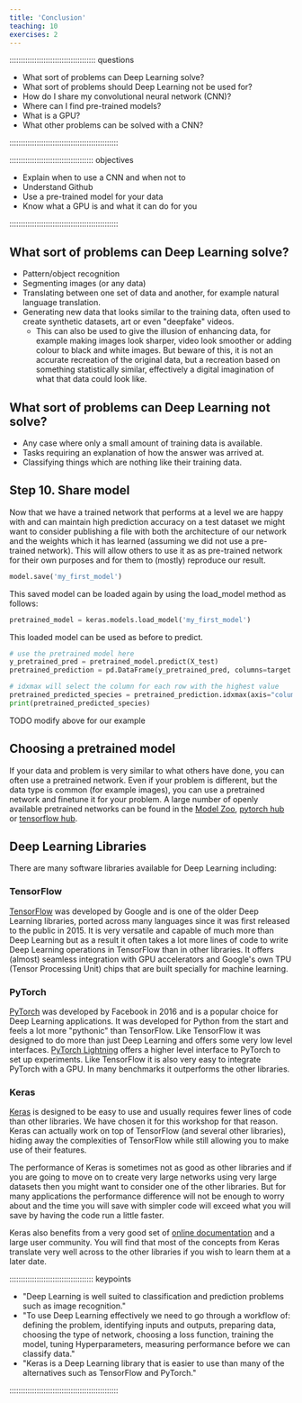 ```yaml
---
title: 'Conclusion'
teaching: 10
exercises: 2
---
```


:::::::::::::::::::::::::::::::::::::: questions 

- What sort of problems can Deep Learning solve?
- What sort of problems should Deep Learning not be used for?
- How do I share my convolutional neural network (CNN)?
- Where can I find pre-trained models?
- What is a GPU?
- What other problems can be solved with a CNN?

::::::::::::::::::::::::::::::::::::::::::::::::

::::::::::::::::::::::::::::::::::::: objectives

- Explain when to use a CNN and when not to
- Understand Github
- Use a pre-trained model for your data
- Know what a GPU is and what it can do for you

::::::::::::::::::::::::::::::::::::::::::::::::

## What sort of problems can Deep Learning solve?

* Pattern/object recognition
* Segmenting images (or any data)
* Translating between one set of data and another, for example natural language translation.
* Generating new data that looks similar to the training data, often used to create synthetic datasets, art or even "deepfake" videos.
    * This can also be used to give the illusion of enhancing data, for example making images look sharper, video look smoother or adding colour to black and white images. But beware of this, it is not an accurate recreation of the original data, but a recreation based on something statistically similar, effectively a digital imagination of what that data could look like.

## What sort of problems can Deep Learning not solve?

* Any case where only a small amount of training data is available.
* Tasks requiring an explanation of how the answer was arrived at.
* Classifying things which are nothing like their training data.

## Step 10. Share model

Now that we have a trained network that performs at a level we are happy with and can maintain high prediction accuracy on a test dataset we might want to consider publishing a file with both the architecture of our network and the weights which it has learned (assuming we did not use a pre-trained network). This will allow others to use it as as pre-trained network for their own purposes and for them to (mostly) reproduce our result.

```python
model.save('my_first_model')
```

This saved model can be loaded again by using the load_model method as follows:

```python
pretrained_model = keras.models.load_model('my_first_model')
```

This loaded model can be used as before to predict.

```python
# use the pretrained model here
y_pretrained_pred = pretrained_model.predict(X_test)
pretrained_prediction = pd.DataFrame(y_pretrained_pred, columns=target.columns.values)

# idxmax will select the column for each row with the highest value
pretrained_predicted_species = pretrained_prediction.idxmax(axis="columns")
print(pretrained_predicted_species)
```
TODO modify above for our example

## Choosing a pretrained model

If your data and problem is very similar to what others have done, you can often use a pretrained network. Even if your problem is different, but the data type is common (for example images), you can use a pretrained network and finetune it for your problem. A large number of openly available pretrained networks can be found in the [Model Zoo], [pytorch hub] or [tensorflow hub].

## Deep Learning Libraries

There are many software libraries available for Deep Learning including:

### TensorFlow

[TensorFlow](https://www.tensorflow.org/) was developed by Google and is one of the older Deep Learning libraries, ported across many languages since it was first released to the public in 2015. It is very versatile and capable of much more than Deep Learning but as a result it often takes a lot more lines of code to write Deep Learning operations in TensorFlow than in other libraries. It offers (almost) seamless integration with GPU accelerators and Google's own TPU (Tensor Processing Unit) chips that are built specially for machine learning.

### PyTorch

[PyTorch](https://pytorch.org/) was developed by Facebook in 2016 and is a popular choice for Deep Learning applications. It was developed for Python from the start and feels a lot more "pythonic" than TensorFlow. Like TensorFlow it was designed to do more than just Deep Learning and offers some very low level interfaces. [PyTorch Lightning](https://www.pytorchlightning.ai/) offers a higher level interface to PyTorch to set up experiments. Like TensorFlow it is also very easy to integrate PyTorch with a GPU. In many benchmarks it outperforms the other libraries.

### Keras

[Keras](https://keras.io/) is designed to be easy to use and usually requires fewer lines of code than other libraries. We have chosen it for this workshop for that reason. Keras can actually work on top of TensorFlow (and several other libraries), hiding away the complexities of TensorFlow while still allowing you to make use of their features.

The performance of Keras is sometimes not as good as other libraries and if you are going to move on to create very large networks using very large datasets then you might want to consider one of the other libraries. But for many applications the performance difference will not be enough to worry about and the time you will save with simpler code will exceed what you will save by having the code run a little faster.

Keras also benefits from a very good set of [online documentation](https://keras.io/guides/) and a large user community. You will find that most of the concepts from Keras translate very well across to the other libraries if you wish to learn them at a later date.



::::::::::::::::::::::::::::::::::::: keypoints 

- "Deep Learning is well suited to classification and prediction problems such as image recognition."
- "To use Deep Learning effectively we need to go through a workflow of: defining the problem, identifying inputs and outputs, preparing data, choosing the type of network, choosing a loss function, training the model, tuning Hyperparameters, measuring performance before we can classify data."
- "Keras is a Deep Learning library that is easier to use than many of the alternatives such as TensorFlow and PyTorch."

::::::::::::::::::::::::::::::::::::::::::::::::

<!-- Collect your link references at the bottom of your document -->
[Model Zoo]: https://modelzoo.co/
[pytorch hub]: https://pytorch.org/hub/
[tensorflow hub]: https://pytorch.org/hub/


